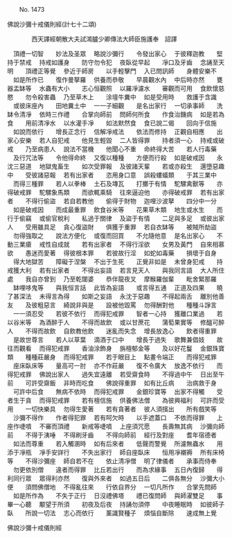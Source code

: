 ﻿　　No. 1473

佛說沙彌十戒儀則經(計七十二頌)

　　　　西天譯經朝散大夫試鴻臚少卿傳法大師臣施護奉　詔譯


　頂禮一切智　　妙法及圣眾
　略說沙彌行　　令發出家心
　于彼釋迦教　　堅持于禁戒
　持戒如護身　　防守勿令犯
　夜臥從早起　　凈口及牙齒
　念誦至天明　　頂禮正等覺
　參近于師房　　以手輕擊門
　入已問訊師　　身體安樂不
　如是所作已　　復作曼拏羅
　供養而恭敬　　早晨觀水內
　中后時亦然　　甕器盂缽等
　水蟲有大小　　志心恒觀照
　以羅凈濾水　　審觀而可用
　食飲懷慈愍　　勿令殺害蟲
　乃至草木上　　涂壇牛糞中
　如是受用時　　救護于含識
　或彼床座內　　田地糞土中
　一一子細觀　　是名出家行
　一切承事師　　洗缽令清凈
　依時三作禮　　合掌向師前
　問師何所食　　作食治饑病
　如是若為食　　用前清凈水
　以水灌手凈　　如法默然食
　食已說二偈　　回向于信施
　如說而依行　　增長正念行
　信解凈戒法　　依法而修持
　正觀自相應　　出家心安樂
　若人自犯戒　　他見生輕毀
　二人皆得罪　　持者須一心
　持戒或破戒　　乃至病患人
　說法不當機　　他聞心不重
　命終得大苦　　若人行毒藥
　及行咒法等　　令他得命終
　又復以種種　　方便而行殺
　如是破戒因　　永沈三惡道
　地獄鬼畜生　　如次受罪報
　及彼諸天輩　　若或亦殺生
　還墮惡趣中　　受彼諸惡報
　若有出家者　　恣用身口意
　誤殺螻蟻類　　于其三業中
　而得三種罪　　若人以拳棒
　土石及塼瓦　　打擲于有情
　駝騾禽獸等　　亦得破戒罪
　駝騾象馬類　　而欲輒乘騎
　往來逼迫他　　亦得破戒罪
　若有出家者　　不得行偷盜
　若自若教他　　偷得于財物
　迦哩沙波拏　　四分中一分
　如是破戒因　　而成最重罪
　飲食谷米等　　花果草木類
　地生或水生　　而行于偷竊
　或偷官稅利　　私過于關律
　及盜于有情　　二足與多足
　或彼出家人　　受用雖具足
　貪心復盜財　　俱獲于重罪
　若自衣缽等　　被賊所劫盜
　勿得強取之　　說法方便化
　或復而回買　　不允隨他意
　是名出家心　　不動三業瘡
　戒性自成就　　若有出家者
　不得行淫欲　　女男及黃門
　自來相慕欲　　愚迷而愛著
　得彼根本罪　　若彼故行淫
　如蛇如毒藥　　損壞于自身
　得大地獄苦　　障礙于涅槃
　不出于生死　　正覺非如是
　未曾身犯戒　　持戒獲大利
　若有出家者　　不得出妄語
　若言見天人　　與我同言語
　大人所住處　　我自亦曾到
　乃至乾闥婆　　恭伴龍夜叉
　摩睺羅伽輩　　毗舍緊那羅
　缽哩哆鬼等　　與我恒言話
　此皆為妄語　　或言得五通
　正道及四果　　曉了甚深法
　未得言為得　　如斯之妄語
　永沈于惡趣　　不得起兩舌
　離別他善友　　及彼粗惡言
　綺說非與是　　設被他毀罵
　勿得酬對他　　種種斗諍言
　一一須忍受　　若彼不依行
　而得犯戒罪　　智者一心持
　獲離口業過　　若以谷米等
　為酒醉于人　　不得而故飲
　或以甘蔗花　　蒲萄果實等
　修醞可醉人　　不得而故飲
　自飲教他飲　　迷亂而失念
　增長放逸心　　飲者得重罪
　是故世尊言　　若人以草葉
　滴酒于口中　　增長于過失
　歌舞兼倡妓　　故往而觀看
　而得犯戒罪　　香油涂飾身
　旃檀郁金等　　及以好花鬘
　金銀珠寶類　　種種莊嚴身
　而得犯戒罪　　若于眼目上
　點畫令端正　　而得犯戒罪
　座床臥床等　　量高可一肘
　亦不作莊嚴　　復不令廣大
　放逸不依行　　而得犯戒罪
　佛說出家人　　過失宜遠離
　若受齋食時　　不得過中午
　日出至午前　　可許受齋飯
　非時而吃食　　佛說得重罪
　如有比丘病　　治病救于身
　可許中后食　　無病不依時
　而得犯戒罪　　金銀珍寶等
　出家不得觸　　受者生于貪
　而得犯戒罪　　若有檀信施
　供養佛法僧　　為彼興福利
　可許而受用　　一切快樂具
　勿得生愛著　　若有貪著者
　彼人須擯出　　所有戲笑等
　沙彌不得作　　作者得犯罪
　若有呵欠時　　以手遮蓋口
　不依而得罪　　上座作啑噴
　不審而頂禮　　新戒等啑噴
　上座須咒愿　　長壽無其病
　沙彌向師前　　不得于洟唾
　不得刷牙齒　　不得向師前
　經行及對座　　耆年宿德者
　如法而尊重　　若入觸溷時
　如有后來者　　低聲而警覺
　所濾無蟲水　　用添于凈瓶
　凈手安詳行　　不失出家行
　師自座臥床　　恒用凈襯褥
　所有床椅等　　不得沙彌座
　師自若不在　　依止清凈僧
　明了律儀者　　承事而侍奉
　勿更依別僧　　違者而得罪
　比丘若出行　　而為求緣事
　五日內復歸　　得利同行眾
　眾得利亦然　　復與外來者
　如過五日后　　二俱各無分
　沙彌大小便　　須問佛僧地
　不得亂往來　　行依自界分
　一切凡所作　　合掌先問師
　如是所作為　　不失于正行
　日沒禮佛塔　　禮已復問師
　與師濯雙足　　事畢一心聽
　颙望于所須　　初夜及后夜
　持誦勿須停　　中夜睡眠時
　如彼師子臥　　所說一切法
　志心而依行　　薰識賢種子
　煩惱自斷除　　速成無上覺　

佛說沙彌十戒儀則經
